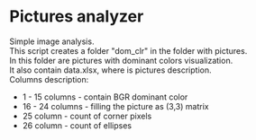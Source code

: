 # Pictures analyzer

Simple image analysis.  
This script creates a folder "dom_clr" in the folder with pictures.  
In this folder are pictures with dominant colors visualization.  
It also contain data.xlsx, where is pictures description.    
Columns description:
* 1 - 15 columns - contain BGR dominant color
* 16 - 24 columns - filling the picture as (3,3) matrix
* 25 column - count of corner pixels
* 26 column - count of ellipses
